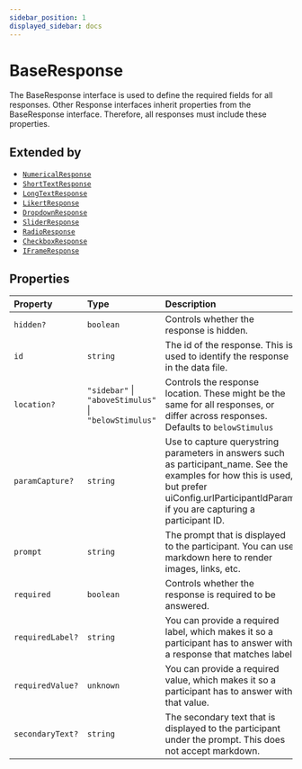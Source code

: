 ```yaml
---
sidebar_position: 1
displayed_sidebar: docs
---
```


# BaseResponse

The BaseResponse interface is used to define the required fields for all responses.
Other Response interfaces inherit properties from the BaseResponse interface.
Therefore, all responses must include these properties.

## Extended by

- [`NumericalResponse`](NumericalResponse.md)
- [`ShortTextResponse`](ShortTextResponse.md)
- [`LongTextResponse`](LongTextResponse.md)
- [`LikertResponse`](LikertResponse.md)
- [`DropdownResponse`](DropdownResponse.md)
- [`SliderResponse`](SliderResponse.md)
- [`RadioResponse`](RadioResponse.md)
- [`CheckboxResponse`](CheckboxResponse.md)
- [`IFrameResponse`](IFrameResponse.md)

## Properties

| Property | Type | Description |
| :------ | :------ | :------ |
| `hidden?` | `boolean` | Controls whether the response is hidden. |
| `id` | `string` | The id of the response. This is used to identify the response in the data file. |
| `location?` | `"sidebar"` \| `"aboveStimulus"` \| `"belowStimulus"` | Controls the response location. These might be the same for all responses, or differ across responses. Defaults to `belowStimulus` |
| `paramCapture?` | `string` | Use to capture querystring parameters in answers such as participant_name. See the examples for how this is used, but prefer uiConfig.urlParticipantIdParam if you are capturing a participant ID. |
| `prompt` | `string` | The prompt that is displayed to the participant. You can use markdown here to render images, links, etc. |
| `required` | `boolean` | Controls whether the response is required to be answered. |
| `requiredLabel?` | `string` | You can provide a required label, which makes it so a participant has to answer with a response that matches label. |
| `requiredValue?` | `unknown` | You can provide a required value, which makes it so a participant has to answer with that value. |
| `secondaryText?` | `string` | The secondary text that is displayed to the participant under the prompt. This does not accept markdown. |
